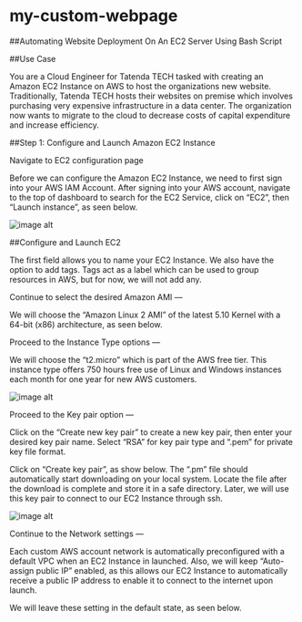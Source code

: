 # my-custom-webpage

##Automating Website Deployment On An EC2 Server Using Bash Script

##Use Case

You are a Cloud Engineer for Tatenda TECH tasked with creating an Amazon EC2 Instance on AWS to host the organizations new website. Traditionally, Tatenda TECH hosts their websites on premise which involves purchasing very expensive infrastructure in a data center. The organization now wants to migrate to the cloud to decrease costs of capital expenditure and increase efficiency.

##Step 1: Configure and Launch Amazon EC2 Instance

Navigate to EC2 configuration page

Before we can configure the Amazon EC2 Instance, we need to first sign into your AWS IAM Account. After signing into your AWS account, navigate to the top of dashboard to search for the EC2 Service, click on “EC2”, then “Launch instance”, as seen below.

![image alt](https://github.com/Tatenda-Prince/my-custom-webpage-/blob/0a32e8ba594149359319eeaf87ac9aa557fd3e01/aa.png)

##Configure and Launch EC2

The first field allows you to name your EC2 Instance. We also have the option to add tags. Tags act as a label which can be used to group resources in AWS, but for now, we will not add any.

Continue to select the desired Amazon AMI —

We will choose the “Amazon Linux 2 AMI” of the latest 5.10 Kernel with a 64-bit (x86) architecture, as seen below.

Proceed to the Instance Type options —

We will choose the “t2.micro” which is part of the AWS free tier. This instance type offers 750 hours free use of Linux and Windows instances each month for one year for new AWS customers.

![image alt](https://github.com/Tatenda-Prince/my-custom-webpage-/blob/fd9f84c40e730f657c32f93cd53ef3de5ff286ef/ab.png)

Proceed to the Key pair option —

Click on the “Create new key pair” to create a new key pair, then enter your desired key pair name. Select “RSA” for key pair type and “.pem” for private key file format.

Click on “Create key pair”, as show below. The “.pm” file should automatically start downloading on your local system. Locate the file after the download is complete and store it in a safe directory. Later, we will use this key pair to connect to our EC2 Instance through ssh.

![image alt](https://github.com/Tatenda-Prince/my-custom-webpage-/blob/1724dc69370a1e7401a41a2a226d1feb0382fdba/ac.png)

Continue to the Network settings —

Each custom AWS account network is automatically preconfigured with a default VPC when an EC2 Instance in launched. Also, we will keep “Auto-assign public IP” enabled, as this allows our EC2 Instance to automatically receive a public IP address to enable it to connect to the internet upon launch.

We will leave these setting in the default state, as seen below.
